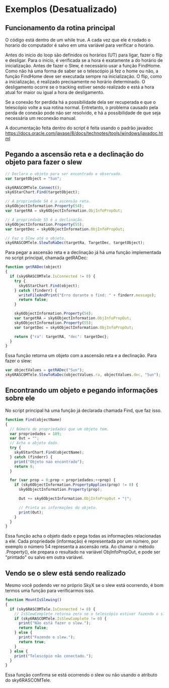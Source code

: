 # Exemplos (Desatualizado)

## Funcionamento da rotina principal

O código está dentro de um while true. A cada vez que ele é rodado o horario do computador é salvo em uma variável para verificar o horário.

Antes do início do loop são definidos os horários (UT) para ligar, fazer o flip e desligar.
Para o inicío, é verificada se a hora é exatamente a do horário de inicialização. Antes de fazer o Slew, é necessário usar a função FindHome. Como não há uma forma de saber se o telescópio já fez o home ou não, a função FindHome deve ser executada sempre na inicialização.
O flip, como a inicialização, é realizado precisamente no horário determinado.
O desligamento ocorre se o tracking estiver sendo realizado e está a hora atual for maior ou igual a hora de desligamento.

Se a conexão for perdida há a possibilidade dela ser recuperada e que o telescópio volte a sua rotina normal. Entretanto, o problema causado pela perda de conexão pode não ser resolvido, e há a possibilidade de que seja necessária um reconexão manual.

A documentação feita dentro do script é feita usando o padrão javadoc <https://docs.oracle.com/javase/8/docs/technotes/tools/windows/javadoc.html>

## Pegando a ascensão reta e a declinação do objeto para fazer o slew

```javascript
// Declara o objeto para ser encontrado e observado.
var targetObject = "Sun";

sky6RASCOMTele.Connect();
sky6StarChart.Find(targetObject);

// A propriedade 54 é a ascensão reta.
sky6ObjectInformation.Property(54);
var targetRA = sky6ObjectInformation.ObjInfoPropOut;

// A propriedade 55 é a declinação.
sky6ObjectInformation.Property(55);
var targetDec = sky6ObjectInformation.ObjInfoPropOut;

// Faz o Slew até o objeto.
sky6RASCOMTele.SlewToRaDec(targetRa, TargetDec, targetObject);
```

Para pegar a ascensão reta e a declinação já há uma função implementada no script principal, chamada getRADec:

```javascript
function getRADec(object)
{
  if (sky6RASCOMTele.IsConnected != 0) {
    try {
      sky6StarChart.Find(object);
    } catch (finderr) {
      writeFileAndPrint("Erro durante o find: " + finderr.message);
      return false;
    }

    sky6ObjectInformation.Property(54);
    var targetRA = sky6ObjectInformation.ObjInfoPropOut;
    sky6ObjectInformation.Property(55);
    var targetDec = sky6ObjectInformation.ObjInfoPropOut;

    return {"ra": targetRA, "dec": targetDec};
  }
}
```

Essa função retorna um objeto com a ascensão reta e a declinação. Para fazer o slew:

```javascript
var objectValues = getRADec("Sun");
sky6RASCOMTele.SlewToRaDec(objectValues.ra, objectValues.dec, "Sun");
```

## Encontrando um objeto e pegando informações sobre ele

No script principal há uma função já declarada chamada Find, que faz isso.

```javascript
function Find(objectName)
{
  // Número de propriedades que um objeto tem.
  var propriedades = 189;
  var Out = "";
  // Acha o objeto dado.
  try {
    sky6StarChart.Find(objectName);
  } catch (finderr) {
    print("Objeto nao encontrado");
    return 0;
  }

  for (var prop = 0;prop < propriedades;++prop) {
    if (sky6ObjectInformation.PropertyApplies(prop) != 0) {
      sky6ObjectInformation.Property(prop);

      Out += sky6ObjectInformation.ObjInfoPropOut + "|";

      // Printa as informações do objeto.
      print(Out);
    }
  }
}
```

Essa função acha o objeto dado e pega todas as informações relacionadas a ele. Cada propriedade (informação) é representada por um número, por exemplo o número 54 representa a ascensão reta. Ao chamar o método .Property(), ele prepara o resultado na variável ObjInfoPropOut, e pode ser "printado" ou salvo em outra variável.

## Vendo se o slew está sendo realizado

Mesmo você podendo ver no próprio SkyX se o slew está ocorrendo, é bom termos uma função para verificarmos isso.

```javascript
function MountIsSlewing()
{
  if (sky6RASCOMTele.IsConnected != 0) {
    // IsSlewComplete retorna zero se o telescópio estiver fazendo o slew.
    if (sky6RASCOMTele.IsSlewComplete != 0) {
      print("Não está fazer o slew.");
      return false;
    } else {
      print("Fazendo o slew.");
      return true;
    }
  } else {
    print("Telescópio não conectado.");
  }
}
```

Essa função confirma se está ocorrendo o slew ou não usando o atributo do sky6RASCOMTele.
